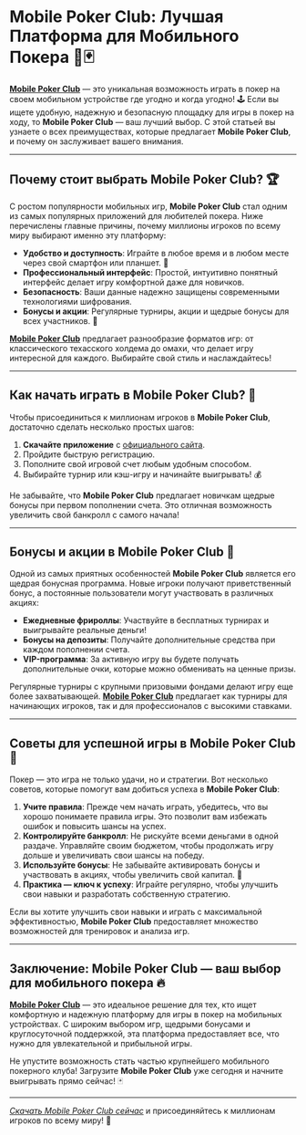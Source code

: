 # Mobile Poker Club: Лучшая Платформа для Мобильного Покера 🎰🃏

**[Mobile Poker Club](https://playmopo.com/PKRROM)** — это уникальная возможность играть в покер на своем мобильном устройстве где угодно и когда угодно! 🕹️ Если вы ищете удобную, надежную и безопасную площадку для игры в покер на ходу, то **Mobile Poker Club** — ваш лучший выбор. С этой статьей вы узнаете о всех преимуществах, которые предлагает **Mobile Poker Club**, и почему он заслуживает вашего внимания.

---

## Почему стоит выбрать Mobile Poker Club? 🏆

С ростом популярности мобильных игр, **Mobile Poker Club** стал одним из самых популярных приложений для любителей покера. Ниже перечислены главные причины, почему миллионы игроков по всему миру выбирают именно эту платформу:

- **Удобство и доступность**: Играйте в любое время и в любом месте через свой смартфон или планшет. 📱
- **Профессиональный интерфейс**: Простой, интуитивно понятный интерфейс делает игру комфортной даже для новичков.
- **Безопасность**: Ваши данные надежно защищены современными технологиями шифрования.
- **Бонусы и акции**: Регулярные турниры, акции и щедрые бонусы для всех участников. 🎉

**[Mobile Poker Club](https://playmopo.com/PKRROM)** предлагает разнообразие форматов игр: от классического техасского холдема до омахи, что делает игру интересной для каждого. Выбирайте свой стиль и наслаждайтесь!

---

## Как начать играть в Mobile Poker Club? 🚀

Чтобы присоединиться к миллионам игроков в **Mobile Poker Club**, достаточно сделать несколько простых шагов:

1. **Скачайте приложение** с [официального сайта](https://playmopo.com/PKRROM).
2. Пройдите быструю регистрацию.
3. Пополните свой игровой счет любым удобным способом.
4. Выбирайте турнир или кэш-игру и начинайте выигрывать! 💰

Не забывайте, что **Mobile Poker Club** предлагает новичкам щедрые бонусы при первом пополнении счета. Это отличная возможность увеличить свой банкролл с самого начала! 

---

## Бонусы и акции в Mobile Poker Club 🎁

Одной из самых приятных особенностей **Mobile Poker Club** является его щедрая бонусная программа. Новые игроки получают приветственный бонус, а постоянные пользователи могут участвовать в различных акциях:

- **Ежедневные фрироллы**: Участвуйте в бесплатных турнирах и выигрывайте реальные деньги!
- **Бонусы на депозиты**: Получайте дополнительные средства при каждом пополнении счета.
- **VIP-программа**: За активную игру вы будете получать дополнительные очки, которые можно обменивать на ценные призы.

Регулярные турниры с крупными призовыми фондами делают игру еще более захватывающей. **[Mobile Poker Club](https://playmopo.com/PKRROM)** предлагает как турниры для начинающих игроков, так и для профессионалов с высокими ставками.

---

## Советы для успешной игры в Mobile Poker Club 🧠

Покер — это игра не только удачи, но и стратегии. Вот несколько советов, которые помогут вам добиться успеха в **Mobile Poker Club**:

1. **Учите правила**: Прежде чем начать играть, убедитесь, что вы хорошо понимаете правила игры. Это позволит вам избежать ошибок и повысить шансы на успех.
2. **Контролируйте банкролл**: Не рискуйте всеми деньгами в одной раздаче. Управляйте своим бюджетом, чтобы продолжать игру дольше и увеличивать свои шансы на победу.
3. **Используйте бонусы**: Не забывайте активировать бонусы и участвовать в акциях, чтобы увеличить свой капитал. 💸
4. **Практика — ключ к успеху**: Играйте регулярно, чтобы улучшить свои навыки и разработать собственную стратегию.

Если вы хотите улучшить свои навыки и играть с максимальной эффективностью, **Mobile Poker Club** предоставляет множество возможностей для тренировок и анализа игр.

---

## Заключение: Mobile Poker Club — ваш выбор для мобильного покера 🔥

**[Mobile Poker Club](https://playmopo.com/PKRROM)** — это идеальное решение для тех, кто ищет комфортную и надежную платформу для игры в покер на мобильных устройствах. С широким выбором игр, щедрыми бонусами и круглосуточной поддержкой, эта платформа предоставляет все, что нужно для увлекательной и прибыльной игры.

Не упустите возможность стать частью крупнейшего мобильного покерного клуба! Загрузите **Mobile Poker Club** уже сегодня и начните выигрывать прямо сейчас! 🃏

---

*[Скачать Mobile Poker Club сейчас](https://playmopo.com/PKRROM)* и присоединяйтесь к миллионам игроков по всему миру! 🎯
